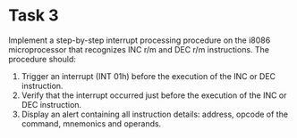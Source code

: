 # Task 3

Implement a step-by-step interrupt processing procedure on the i8086 microprocessor that recognizes INC r/m and DEC r/m instructions. The procedure should:

1. Trigger an interrupt (INT 01h) before the execution of the INC or DEC instruction.
1. Verify that the interrupt occurred just before the execution of the INC or DEC instruction.
1. Display an alert containing all instruction details: address, opcode of the command, mnemonics and operands.